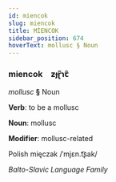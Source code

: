 ```yaml
---
id: miencok
slug: miencok
title: MİENCOK
sidebar_position: 674
hoverText: mollusc § Noun
---
```


### miencok&emsp;<span kind="abugida">ƶɟɽ̃ɿꞇ̑</span>

*mollusc* **§** Noun

**Verb**: to be a mollusc

**Noun**: mollusc

**Modifier**: mollusc-related

Polish mięczak /ˈmjɛn.t͡ʂak/

*Balto-Slavic Language Family*